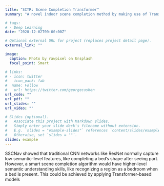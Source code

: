 ```yaml
---
title: "SCTR: Scene Completion Transformer"
summary: "A novel indoor scene completion method by making use of Transformer-based models’s capability of capturing high-level commonsense context to build hierarchical indoor scene graphs."

# tags:
# - Deep Learning
date: "2020-12-02T00:00:00Z"

# Optional external URL for project (replaces project detail page).
external_link: ""

image:
  caption: Photo by rawpixel on Unsplash
  focal_point: Smart

# links:
# - icon: twitter
#   icon_pack: fab
#  name: Follow
#   url: https://twitter.com/georgecushen
url_code: ""
url_pdf: ""
url_slides: ""
url_video: ""

# Slides (optional).
#   Associate this project with Markdown slides.
#   Simply enter your slide deck's filename without extension.
#   E.g. `slides = "example-slides"` references `content/slides/example-slides.md`.
#   Otherwise, set `slides = ""`.
slides: example
---
```


SSCNav showed that traditional CNN networks like ResNet normally capture low semantic-level features, like completing a bed’s shape after seeing part. However, a smart scene completion algorithm would have higher-level semantic understanding skills, like recognizing a region as a bedroom when a bed is present. This could be achieved by applying Transformer-based models
